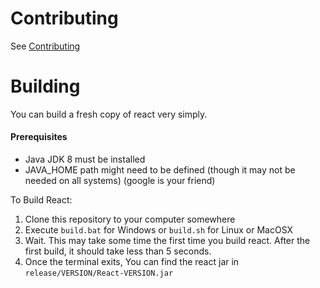 # Contributing
See [Contributing](https://github.com/VolmitSoftware/React/blob/master/CONTRIBUTING.md)

# Building
You can build a fresh copy of react very simply.

#### Prerequisites 
* Java JDK 8 must be installed
* JAVA_HOME path might need to be defined (though it may not be needed on all systems) (google is your friend)

To Build React:

1. Clone this repository to your computer somewhere
2. Execute `build.bat` for Windows or `build.sh` for Linux or MacOSX
3. Wait. This may take some time the first time you build react. After the first build, it should take less than 5 seconds.
4. Once the terminal exits, You can find the react jar in `release/VERSION/React-VERSION.jar`

